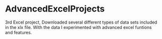 # AdvancedExcelProjects
3rd Excel project, Downloaded several different types of data sets included in the xlx file. With the data I experimented with advanced excel funtions and features.
